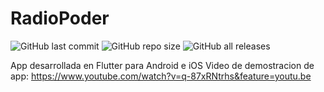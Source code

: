 # RadioPoder 
![GitHub last commit](https://img.shields.io/github/last-commit/PabloPoder/RadioPoder-Flutter?logo=github) 
![GitHub repo size](https://img.shields.io/github/repo-size/PabloPoder/RadioPoder-Flutter?logo=github)
![GitHub all releases](https://img.shields.io/github/downloads/PabloPoder/RadioPoder-Flutter/total?logo=github)
<a href="https://pillow.readthedocs.io/en/stable/" target="_blank"></a>

App desarrollada en Flutter para Android e iOS
Video de demostracion de app: https://www.youtube.com/watch?v=q-87xRNtrhs&feature=youtu.be
